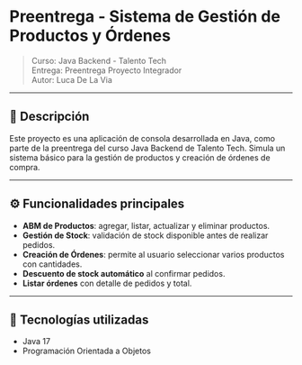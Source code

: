 # Preentrega - Sistema de Gestión de Productos y Órdenes

> Curso: Java Backend - Talento Tech  
> Entrega: Preentrega Proyecto Integrador  
> Autor: Luca De La Via

---

## 📌 Descripción

Este proyecto es una aplicación de consola desarrollada en Java, como parte de la preentrega del curso Java Backend de Talento Tech. Simula un sistema básico para la gestión de productos y creación de órdenes de compra.

---

## ⚙️ Funcionalidades principales

- **ABM de Productos**: agregar, listar, actualizar y eliminar productos.
- **Gestión de Stock**: validación de stock disponible antes de realizar pedidos.
- **Creación de Órdenes**: permite al usuario seleccionar varios productos con cantidades.
- **Descuento de stock automático** al confirmar pedidos.
- **Listar órdenes** con detalle de pedidos y total.

---

## 🧠 Tecnologías utilizadas

- Java 17
- Programación Orientada a Objetos
